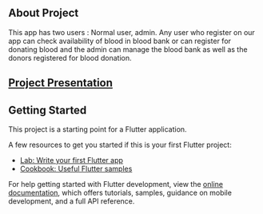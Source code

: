 ## About Project
 This app has two users : Normal user, admin.
 Any user who register on our app can check availability of blood in blood bank or can register for donating blood and the admin can manage the blood
 bank as well as the donors registered for blood donation.



## [Project Presentation](https://docs.google.com/presentation/d/1gAqLGnI-VElM1oBm7CzFcgsayYcl3P7aegI5acxpkRQ/edit?usp=sharing)

## Getting Started

This project is a starting point for a Flutter application.

A few resources to get you started if this is your first Flutter project:

- [Lab: Write your first Flutter app](https://docs.flutter.dev/get-started/codelab)
- [Cookbook: Useful Flutter samples](https://docs.flutter.dev/cookbook)

For help getting started with Flutter development, view the
[online documentation](https://docs.flutter.dev/), which offers tutorials,
samples, guidance on mobile development, and a full API reference.
